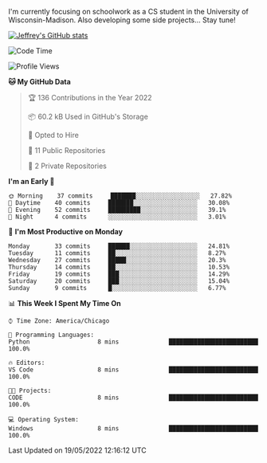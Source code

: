 

I'm currently focusing on schoolwork as a CS student in the University of Wisconsin-Madison.
Also developing some side projects...
Stay tune!

<!-- [![wakatime](https://wakatime.com/badge/user/99a12255-d5fa-4530-a56f-b1f6efe8669d.svg?style=for-the-badge)](https://wakatime.com/@99a12255-d5fa-4530-a56f-b1f6efe8669d) -->

[![Jeffrey's GitHub stats](https://github-readme-stats.vercel.app/api?username=slijeff&count_private=true&show_icons=true)](https://github.com/anuraghazra/github-readme-stats)

<!-- [![Jeffrey's wakatime stats](https://github-readme-stats.vercel.app/api/wakatime?username=slijeff&custom_title=Coding+Time+Last+Week)](https://github.com/slijeff/github-readme-stats) -->

<!-- [![Top Langs](https://github-readme-stats.vercel.app/api/top-langs/?username=slijeff&count_private=true&langs_count=8&hide=javascript&custom_title=Repo+Languages)](https://github.com/anuraghazra/github-readme-stats) -->

<!--START_SECTION:waka-->
![Code Time](http://img.shields.io/badge/Code%20Time-46%20hrs%2055%20mins-blue)

![Profile Views](http://img.shields.io/badge/Profile%20Views-1-blue)

**🐱 My GitHub Data** 

> 🏆 136 Contributions in the Year 2022
 > 
> 📦 60.2 kB Used in GitHub's Storage 
 > 
> 💼 Opted to Hire
 > 
> 📜 11 Public Repositories 
 > 
> 🔑 2 Private Repositories  
 > 
**I'm an Early 🐤** 

```text
🌞 Morning    37 commits     ███████░░░░░░░░░░░░░░░░░░   27.82% 
🌆 Daytime    40 commits     ███████░░░░░░░░░░░░░░░░░░   30.08% 
🌃 Evening    52 commits     █████████░░░░░░░░░░░░░░░░   39.1% 
🌙 Night      4 commits      ░░░░░░░░░░░░░░░░░░░░░░░░░   3.01%

```
📅 **I'm Most Productive on Monday** 

```text
Monday       33 commits     ██████░░░░░░░░░░░░░░░░░░░   24.81% 
Tuesday      11 commits     ██░░░░░░░░░░░░░░░░░░░░░░░   8.27% 
Wednesday    27 commits     █████░░░░░░░░░░░░░░░░░░░░   20.3% 
Thursday     14 commits     ██░░░░░░░░░░░░░░░░░░░░░░░   10.53% 
Friday       19 commits     ███░░░░░░░░░░░░░░░░░░░░░░   14.29% 
Saturday     20 commits     ███░░░░░░░░░░░░░░░░░░░░░░   15.04% 
Sunday       9 commits      █░░░░░░░░░░░░░░░░░░░░░░░░   6.77%

```


📊 **This Week I Spent My Time On** 

```text
⌚︎ Time Zone: America/Chicago

💬 Programming Languages: 
Python                   8 mins              █████████████████████████   100.0%

🔥 Editors: 
VS Code                  8 mins              █████████████████████████   100.0%

🐱‍💻 Projects: 
CODE                     8 mins              █████████████████████████   100.0%

💻 Operating System: 
Windows                  8 mins              █████████████████████████   100.0%

```


 Last Updated on 19/05/2022 12:16:12 UTC
<!--END_SECTION:waka-->
